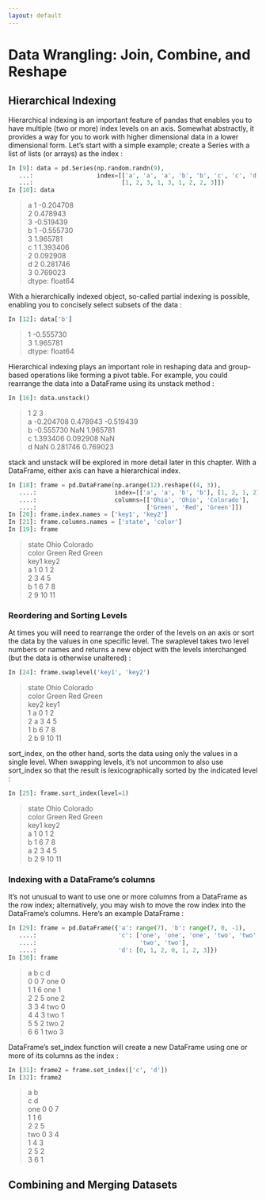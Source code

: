 ```yaml
---
layout: default
---
```


# Data Wrangling: Join, Combine, and Reshape

## Hierarchical Indexing

Hierarchical indexing is an important feature of pandas that enables you to have multiple (two or more) index levels on an axis. Somewhat abstractly, it provides a way for you to work with higher dimensional data in a lower dimensional form. Let’s start with a simple example; create a Series with a list of lists (or arrays) as the index :

```python
In [9]: data = pd.Series(np.random.randn(9),
   ...:                  index=[['a', 'a', 'a', 'b', 'b', 'c', 'c', 'd', 'd'],
   ...:                         [1, 2, 3, 1, 3, 1, 2, 2, 3]])
In [10]: data
```
> a  1   -0.204708<br>
>    2    0.478943<br>
>    3   -0.519439<br>
> b  1   -0.555730<br>
>    3    1.965781<br>
> c  1    1.393406<br>
>    2    0.092908<br>
> d  2    0.281746<br>
>    3    0.769023<br>
> dtype: float64<br>

With a hierarchically indexed object, so-called partial indexing is possible, enabling you to concisely select subsets of the data :

```python
In [12]: data['b']
```
> 1   -0.555730<br>
> 3    1.965781<br>
> dtype: float64<br>

Hierarchical indexing plays an important role in reshaping data and group-based operations like forming a pivot table. For example, you could rearrange the data into a DataFrame using its unstack method :

```python
In [16]: data.unstack()
```
> 1         2         3<br>
> a -0.204708  0.478943 -0.519439<br>
> b -0.555730       NaN  1.965781<br>
> c  1.393406  0.092908       NaN<br>
> d       NaN  0.281746  0.769023<br>

stack and unstack will be explored in more detail later in this chapter. With a DataFrame, either axis can have a hierarchical index. 

```python
In [18]: frame = pd.DataFrame(np.arange(12).reshape((4, 3)),
   ....:                      index=[['a', 'a', 'b', 'b'], [1, 2, 1, 2]],
   ....:                      columns=[['Ohio', 'Ohio', 'Colorado'],
   ....:                               ['Green', 'Red', 'Green']])
In [20]: frame.index.names = ['key1', 'key2']
In [21]: frame.columns.names = ['state', 'color']
In [19]: frame
```
> state      Ohio     Colorado<br>
> color     Green Red    Green<br>
> key1 key2                   <br>
> a    1        0   1        2<br>
>      2        3   4        5<br>
> b    1        6   7        8<br>
>      2        9  10       11<br>
  
 ### Reordering and Sorting Levels
 
At times you will need to rearrange the order of the levels on an axis or sort the data by the values in one specific level. The swaplevel takes two level numbers or names and returns a new object with the levels interchanged (but the data is otherwise unaltered) :

```python
In [24]: frame.swaplevel('key1', 'key2')
```
> state      Ohio     Colorado<br>
> color     Green Red    Green<br>
> key2 key1                   <br>
> 1    a        0   1        2<br>
> 2    a        3   4        5<br>
> 1    b        6   7        8<br>
> 2    b        9  10       11<br>

sort_index, on the other hand, sorts the data using only the values in a single level. When swapping levels, it’s not uncommon to also use sort_index so that the result is lexicographically sorted by the indicated level :

```python
In [25]: frame.sort_index(level=1)
```
> state      Ohio     Colorado<br>
> color     Green Red    Green<br>
> key1 key2                   <br>
> a    1        0   1        2<br>
> b    1        6   7        8<br>
> a    2        3   4        5<br>
> b    2        9  10       11<br>

### Indexing with a DataFrame’s columns

It’s not unusual to want to use one or more columns from a DataFrame as the row index; alternatively, you may wish to move the row index into the DataFrame’s columns. Here’s an example DataFrame :

```python
In [29]: frame = pd.DataFrame({'a': range(7), 'b': range(7, 0, -1),
   ....:                       'c': ['one', 'one', 'one', 'two', 'two',
   ....:                             'two', 'two'],
   ....:                       'd': [0, 1, 2, 0, 1, 2, 3]})
In [30]: frame
```
> a  b    c  d<br>
> 0  0  7  one  0<br>
> 1  1  6  one  1<br>
> 2  2  5  one  2<br>
> 3  3  4  two  0<br>
> 4  4  3  two  1<br>
> 5  5  2  two  2<br>
> 6  6  1  two  3<br>

DataFrame’s set_index function will create a new DataFrame using one or more of its columns as the index :

```python
In [31]: frame2 = frame.set_index(['c', 'd'])
In [32]: frame2
```
> a  b<br>
> c   d      <br>
> one 0  0  7<br>
>    1  1  6<br>
>    2  2  5<br>
> two 0  3  4<br>
>    1  4  3<br>
>    2  5  2<br>
>    3  6  1<br>
    
## Combining and Merging Datasets


